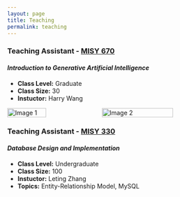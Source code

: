 ```yaml
---
layout: page
title: Teaching
permalink: teaching
---
```

### Teaching Assistant - [MISY 670](https://catalog.udel.edu/preview_course_nopop.php?catoid=91&coid=586166)
#### _Introduction to Generative Artificial Intelligence_
- **Class Level:** Graduate
- **Class Size:** 30
- **Instuctor:** Harry Wang
<div style="display: flex; justify-content: space-between;">
    <img src="https://github.com/user-attachments/assets/06391f3e-2870-40b7-b2f2-4de8583c0074" alt="Image 1" style="width: 42%;">
    <img src="https://github.com/user-attachments/assets/5d94f10e-1320-4f06-9aa0-4bff253194e7" alt="Image 2" style="width: 57%;">
</div>


### Teaching Assistant - [MISY 330](https://catalog.udel.edu/preview_course_nopop.php?catoid=90&coid=574669)
#### _Database Design and Implementation_ 
- **Class Level:** Undergraduate 
- **Class Size:** 100
- **Instuctor:** Leting Zhang
- **Topics:** Entity-Relationship Model, MySQL

